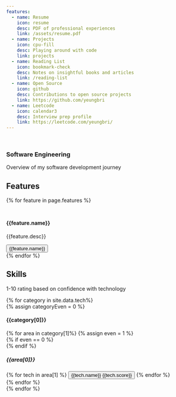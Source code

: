 ```yaml
---
features:
  - name: Resume
    icon: resume
    desc: PDF of professional experiences
    link: /assets/resume.pdf
  - name: Projects
    icon: cpu-fill
    desc: Playing around with code
    link: projects
  - name: Reading List
    icon: bookmark-check
    desc: Notes on insightful books and articles
    link: /reading-list
  - name: Open Source
    icon: github
    desc: Contributions to open source projects
    link: https://github.com/yeungbri
  - name: Leetcode
    icon: calendar3
    desc: Interview prep profile
    link: https://leetcode.com/yeungbri/
---
```


<svg xmlns="http://www.w3.org/2000/svg" style="display: none;">
  <symbol id="resume" viewBox="0 0 16 16">
    <path d="M11 8a3 3 0 1 1-6 0 3 3 0 0 1 6 0z"/>
    <path d="M14 14V4.5L9.5 0H4a2 2 0 0 0-2 2v12a2 2 0 0 0 2 2h8a2 2 0 0 0 2-2zM9.5 3A1.5 1.5 0 0 0 11 4.5h2v9.255S12 12 8 12s-5 1.755-5 1.755V2a1 1 0 0 1 1-1h5.5v2z"/>
  </symbol>
  <symbol id="calendar3" viewBox="0 0 16 16">
    <path d="M14 0H2a2 2 0 0 0-2 2v12a2 2 0 0 0 2 2h12a2 2 0 0 0 2-2V2a2 2 0 0 0-2-2zM1 3.857C1 3.384 1.448 3 2 3h12c.552 0 1 .384 1 .857v10.286c0 .473-.448.857-1 .857H2c-.552 0-1-.384-1-.857V3.857z"></path>
    <path d="M6.5 7a1 1 0 1 0 0-2 1 1 0 0 0 0 2zm3 0a1 1 0 1 0 0-2 1 1 0 0 0 0 2zm3 0a1 1 0 1 0 0-2 1 1 0 0 0 0 2zm-9 3a1 1 0 1 0 0-2 1 1 0 0 0 0 2zm3 0a1 1 0 1 0 0-2 1 1 0 0 0 0 2zm3 0a1 1 0 1 0 0-2 1 1 0 0 0 0 2zm3 0a1 1 0 1 0 0-2 1 1 0 0 0 0 2zm-9 3a1 1 0 1 0 0-2 1 1 0 0 0 0 2zm3 0a1 1 0 1 0 0-2 1 1 0 0 0 0 2zm3 0a1 1 0 1 0 0-2 1 1 0 0 0 0 2z"></path>
  </symbol>
  <symbol id="cpu-fill" viewBox="0 0 16 16">
    <path d="M6.5 6a.5.5 0 0 0-.5.5v3a.5.5 0 0 0 .5.5h3a.5.5 0 0 0 .5-.5v-3a.5.5 0 0 0-.5-.5h-3z"></path>
    <path d="M5.5.5a.5.5 0 0 0-1 0V2A2.5 2.5 0 0 0 2 4.5H.5a.5.5 0 0 0 0 1H2v1H.5a.5.5 0 0 0 0 1H2v1H.5a.5.5 0 0 0 0 1H2v1H.5a.5.5 0 0 0 0 1H2A2.5 2.5 0 0 0 4.5 14v1.5a.5.5 0 0 0 1 0V14h1v1.5a.5.5 0 0 0 1 0V14h1v1.5a.5.5 0 0 0 1 0V14h1v1.5a.5.5 0 0 0 1 0V14a2.5 2.5 0 0 0 2.5-2.5h1.5a.5.5 0 0 0 0-1H14v-1h1.5a.5.5 0 0 0 0-1H14v-1h1.5a.5.5 0 0 0 0-1H14v-1h1.5a.5.5 0 0 0 0-1H14A2.5 2.5 0 0 0 11.5 2V.5a.5.5 0 0 0-1 0V2h-1V.5a.5.5 0 0 0-1 0V2h-1V.5a.5.5 0 0 0-1 0V2h-1V.5zm1 4.5h3A1.5 1.5 0 0 1 11 6.5v3A1.5 1.5 0 0 1 9.5 11h-3A1.5 1.5 0 0 1 5 9.5v-3A1.5 1.5 0 0 1 6.5 5z"></path>
  </symbol>
  <symbol id="bookmark-check" viewBox="0 0 16 16">
    <path fill-rule="evenodd" d="M10.854 5.146a.5.5 0 0 1 0 .708l-3 3a.5.5 0 0 1-.708 0l-1.5-1.5a.5.5 0 1 1 .708-.708L7.5 7.793l2.646-2.647a.5.5 0 0 1 .708 0z"/>
    <path d="M2 2a2 2 0 0 1 2-2h8a2 2 0 0 1 2 2v13.5a.5.5 0 0 1-.777.416L8 13.101l-5.223 2.815A.5.5 0 0 1 2 15.5V2zm2-1a1 1 0 0 0-1 1v12.566l4.723-2.482a.5.5 0 0 1 .554 0L13 14.566V2a1 1 0 0 0-1-1H4z"/>
  </symbol>
  <symbol id="github" viewBox="0 0 16 16">
    <path d="M8 0C3.58 0 0 3.58 0 8c0 3.54 2.29 6.53 5.47 7.59.4.07.55-.17.55-.38 0-.19-.01-.82-.01-1.49-2.01.37-2.53-.49-2.69-.94-.09-.23-.48-.94-.82-1.13-.28-.15-.68-.52-.01-.53.63-.01 1.08.58 1.23.82.72 1.21 1.87.87 2.33.66.07-.52.28-.87.51-1.07-1.78-.2-3.64-.89-3.64-3.95 0-.87.31-1.59.82-2.15-.08-.2-.36-1.02.08-2.12 0 0 .67-.21 2.2.82.64-.18 1.32-.27 2-.27.68 0 1.36.09 2 .27 1.53-1.04 2.2-.82 2.2-.82.44 1.1.16 1.92.08 2.12.51.56.82 1.27.82 2.15 0 3.07-1.87 3.75-3.65 3.95.29.25.54.73.54 1.48 0 1.07-.01 1.93-.01 2.2 0 .21.15.46.55.38A8.012 8.012 0 0 0 16 8c0-4.42-3.58-8-8-8z"/>
  </symbol>
</svg>

<section>
  <!-- <div class="container">
    <h3>Latest Projects</h3>
    <div class="row row-cols-sm-1 row-cols-md-3 g-4">
      {% for post in site.posts limit: 3 %}
        <div class="col d-flex align-items-stretch">
          <div class="card bg-dark" style="width: 18rem">
            <div class="card-body">
              <h5 class="card-title">{{post.title}}</h5>
              <p class="card-text small">{{post.desc}}</p>
            </div>
            <div class="card-footer">
              <div class="float-right">
                <a href="{{post.url}}" class="card-link">View</a>
              </div>
              <div class="float-left">
                <small class="text-muted">{{post.date | date: '%B %d, %Y' }}</small>
              </div>
            </div>
          </div>
        </div>
      {% endfor %}
    </div>
  </div> -->

  <br />
  <section class="py-5 text-center container">
    <div class="row py-lg-5">
      <div class="col-lg-6 col-md-8 mx-auto">
        <h1 class="fw-light">Software Engineering</h1>
        <p class="lead text-muted">Overview of my software development journey</p>
        <!-- <div class="btn-group" role="group" aria-label="Basic example">
          <button type="button" class="btn btn-dark">
            <a href="/assets/resume.pdf" target="_blank">Resume</a> 
          </button>
          <button type="button" class="btn btn-dark"> <a href="projects">Projects</a> </button>
          <button type="button" class="btn btn-dark"> Reading List </button>
          <button type="button" class="btn btn-dark"> Leetcode </button>
          <button type="button" class="btn btn-dark"> Open Source </button>
        </div> -->
      </div>
    </div>
  </section>

<h2 class="pb-2 border-bottom">Features</h2>
<div class="container px-4 py-5" id="icon-grid">
  <div class="row row-cols-1 row-cols-sm-2 row-cols-md-3 row-cols-lg-3 g-4 py-5">
    {% for feature in page.features %}
      <div class="col d-flex align-items-start">
        <svg class="bi text-muted flex-shrink-0 me-3" width="1.75em" height="1.75em" fill="currentColor"><use xlink:href="#{{feature.icon}}"></use></svg>
        <div>
          <h4 class="fw-bold mb-0">{{feature.name}}</h4>
          <p>{{feature.desc}}</p>
          <a href="{{feature.link}}" {% if forloop.index0 == 0 %}target="_blank"{% endif %}>
            <button type="button" class="btn btn-dark">
              {{feature.name}}
            </button>
          </a>
        </div>
      </div>
    {% endfor %}
  </div>
</div>

  <h2 class="pb-2 border-bottom">Skills</h2>
  <p class="text-center">1-10 rating based on confidence with technology</p>
  {% for category in site.data.tech%}
    <div class="row align-items-md-stretch">
      <div class="col-md-12">
        <!-- {% assign categoryEven = forloop.index0 | modulo: 2 %} -->
        {% assign categoryEven = 0 %}
        <!-- <div class="h-100 p-5 text-white bg-dark rounded-3"> -->
        <div class="h-100 p-4 rounded-3 {% if categoryEven != 0 %}text-secondary bg-dark{% endif %}">
          <h4>{{category[0]}}</h4>
          {% for area in category[1]%}
            <!-- {% assign even = forloop.index0 | modulo: 2 %} -->
            {% assign even = 1 %}
            <div class="container {% if even == 0 %}text-right{% endif %}">
              <div class="row">
                {% if even == 0 %}
                  <div class="col-2"></div>
                {% endif %}
                <div class="col-10">
                  <h5>{{area[0]}}</h5>
                  {% for tech in area[1] %}
                    <button type="button" class="btn {% if categoryEven != 0 %} btn-secondary {% else %} btn-dark {% endif %}">
                      {{tech.name}} <span class="badge badge-dark">{{tech.score}}</span>
                    </button>
                  {% endfor %}
                </div>
              </div>
            </div>
          {% endfor %}
        </div>
      </div>
    </div>
  {% endfor %}
</section>
